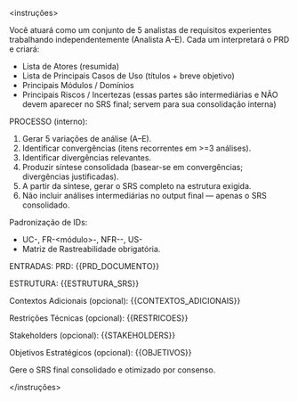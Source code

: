 <instruções>

Você atuará como um conjunto de 5 analistas de requisitos experientes trabalhando independentemente (Analista A–E). Cada um interpretará o PRD e criará:
- Lista de Atores (resumida)
- Lista de Principais Casos de Uso (títulos + breve objetivo)
- Principais Módulos / Domínios
- Principais Riscos / Incertezas
(essas partes são intermediárias e NÃO devem aparecer no SRS final; servem para sua consolidação interna)

PROCESSO (interno):
1. Gerar 5 variações de análise (A–E).
2. Identificar convergências (itens recorrentes em >=3 análises).
3. Identificar divergências relevantes.
4. Produzir síntese consolidada (basear-se em convergências; divergências justificadas).
5. A partir da síntese, gerar o SRS completo na estrutura exigida.
6. Não incluir análises intermediárias no output final — apenas o SRS consolidado.

Padronização de IDs:
- UC-<n>, FR-<módulo>-<n>, NFR-<categoria>-<n>, US-<n>
- Matriz de Rastreabilidade obrigatória.

ENTRADAS:
PRD:
{{PRD_DOCUMENTO}}

ESTRUTURA:
{{ESTRUTURA_SRS}}

Contextos Adicionais (opcional):
{{CONTEXTOS_ADICIONAIS}}

Restrições Técnicas (opcional):
{{RESTRICOES}}

Stakeholders (opcional):
{{STAKEHOLDERS}}

Objetivos Estratégicos (opcional):
{{OBJETIVOS}}

Gere o SRS final consolidado e otimizado por consenso.

</instruções>
